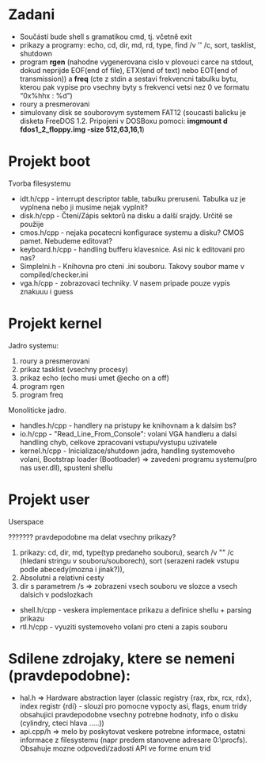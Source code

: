 
Zadani
==========
* Součástí bude shell s gramatikou cmd, tj. včetně exit
* prikazy a programy: echo, cd, dir, md, rd, type, find /v '' /c, sort, tasklist, shutdown
* program **rgen** (nahodne vygenerovana cislo v plovouci carce na stdout, dokud neprijde EOF(end of file), ETX(end of text) nebo EOT(end of transmission)) a **freq** (cte z stdin a sestavi frekvencni tabulku bytu, kterou pak vypise pro vsechny byty s frekvenci vetsi nez 0 ve formatu  “0x%hhx : %d”)
* roury a presmerovani
* simulovany disk se souborovym systemem FAT12 (soucasti balicku je disketa FreeDOS 1.2. Pripojeni v DOSBoxu pomoci:  **imgmount d fdos1_2_floppy.img -size 512,63,16,1**)

Projekt **boot**
==========
Tvorba filesystemu


* idt.h/cpp - interrupt descriptor table, tabulku preruseni. Tabulka uz je vyplnena nebo ji musime nejak vyplnit?
* disk.h/cpp - Čtení/Zápis sektorů na disku a další srajdy. Určitě se použije
* cmos.h/cpp - nejaka pocatecni konfigurace systemu a disku? CMOS pamet. Nebudeme editovat?
* keyboard.h/cpp - handling bufferu klavesnice. Asi nic k editovani pro nas?
* SimpleIni.h - Knihovna pro cteni .ini souboru. Takovy soubor mame v compiled/checker.ini
* vga.h/cpp - zobrazovaci techniky. V nasem pripade pouze vypis znakuuu i guess


Projekt **kernel**
==========
Jadro systemu:
1. roury a presmerovani
2. prikaz tasklist (vsechny procesy)
3. prikaz echo (echo musi umet @echo on a off)
4. program rgen
5. program freq


Monoliticke jadro.


* handles.h/cpp - handlery na pristupy ke knihovnam a k dalsim bs?
* io.h/cpp - "Read_Line_From_Console": volani VGA handleru a dalsi handling chyb, celkove zpracovani vstupu/vystupu uzivatele
* kernel.h/cpp - Inicializace/shutdown jadra, handling systemoveho volani, Bootstrap loader (Bootloader) => zavedeni programu systemu(pro nas user.dll), spusteni shellu

Projekt **user**
==========
Userspace

??????? pravdepodobne ma delat vsechny prikazy?
1. prikazy: cd, dir, md, type(typ predaneho souboru), search /v "" /c (hledani stringu v souboru/souborech), sort (serazeni radek vstupu podle abecedy(mozna i jinak?)),
2. Absolutni a relativni cesty
3. dir s parametrem /s => zobrazeni vsech souboru ve slozce a vsech dalsich v podslozkach


* shell.h/cpp - veskera implementace prikazu a definice shellu + parsing prikazu
* rtl.h/cpp - vyuziti systemoveho volani pro cteni a zapis souboru



Sdilene zdrojaky, ktere se nemeni (pravdepodobne):
==========

* hal.h  => Hardware abstraction layer (classic registry {rax, rbx, rcx, rdx}, index registr {rdi} - slouzi pro pomocne vypocty asi, flags, enum tridy obsahujici pravdepodobne vsechny potrebne hodnoty, info o disku (cylindry, cteci hlava .....))
* api.cpp/h => melo by poskytovat veskere potrebne informace, ostatni informace z filesystemu (napr predem stanovene adresare 0:\procfs). Obsahuje mozne odpovedi/zadosti API ve forme enum trid
